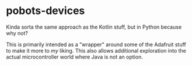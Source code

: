 # pobots-devices
Kinda sorta the same approach as the Kotlin stuff, but in Python because why not?

This is primarily intended as a "wrapper" around some of the Adafruit stuff to make it more to _my_ liking. This also allows additional exploration into the actual microcontroller world where Java is not an option.

